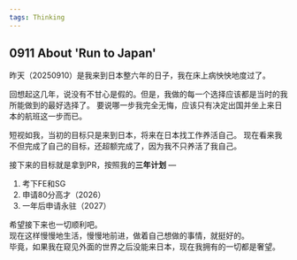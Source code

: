 ```yaml
---
tags: Thinking
---
```


## 0911 About 'Run to Japan'

昨天（20250910）是我来到日本整六年的日子，我在床上病怏怏地度过了。

回想起这几年，说没有不甘心是假的。但是，我做的每一个选择应该都是当时的我所能做到的最好选择了。
要说哪一步我完全无悔，应该只有决定出国并坐上来日本的航班这一步而已。

短视如我，当初的目标只是来到日本，将来在日本找工作养活自己。
现在看来我不但完成了自己的目标，还超额完成了，因为我不只养活了我自己。

接下来的目标就是拿到PR，按照我的**三年计划** —  
1. 考下FE和SG
2. 申请80分高才（2026）
3. 一年后申请永驻（2027）

希望接下来也一切顺利吧。  
现在这样慢慢地生活，慢慢地前进，做着自己想做的事情，就挺好的。  
毕竟，如果我在窥见外面的世界之后没能来日本，现在我拥有的一切都是奢望。
